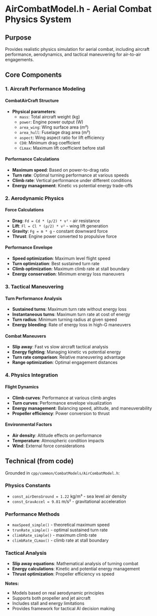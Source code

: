# AirCombatModel.h - Aerial Combat Physics System

## Purpose
Provides realistic physics simulation for aerial combat, including aircraft performance, aerodynamics, and tactical maneuvering for air-to-air engagements.

## Core Components

### 1. Aircraft Performance Modeling

#### CombatAirCraft Structure
- **Physical parameters**:
  - `mass`: Total aircraft weight (kg)
  - `power`: Engine power output (W)
  - `area_wing`: Wing surface area (m²)
  - `area_hull`: Fuselage drag area (m²)
  - `aspect`: Wing aspect ratio for lift efficiency
  - `CD0`: Minimum drag coefficient
  - `CLmax`: Maximum lift coefficient before stall

#### Performance Calculations
- **Maximum speed**: Based on power-to-drag ratio
- **Turn rate**: Optimal turning performance at various speeds
- **Climb rate**: Vertical performance under different conditions
- **Energy management**: Kinetic vs potential energy trade-offs

### 2. Aerodynamic Physics

#### Force Calculations
- **Drag**: `Fd = Cd * (ρ/2) * v²` - air resistance
- **Lift**: `Fl = Cl * (ρ/2) * v²` - wing lift generation
- **Gravity**: `Fg = m * g` - constant downward force
- **Thrust**: Engine power converted to propulsive force

#### Performance Envelope
- **Speed optimization**: Maximum level flight speed
- **Turn optimization**: Best sustained turn rate
- **Climb optimization**: Maximum climb rate at stall boundary
- **Energy conservation**: Minimum energy loss maneuvers

### 3. Tactical Maneuvering

#### Turn Performance Analysis
- **Sustained turns**: Maximum turn rate without energy loss
- **Instantaneous turns**: Maximum turn rate at cost of energy
- **Turn radius**: Minimum turning radius at given speed
- **Energy bleeding**: Rate of energy loss in high-G maneuvers

#### Combat Maneuvers
- **Slip away**: Fast vs slow aircraft tactical analysis
- **Energy fighting**: Managing kinetic vs potential energy
- **Turn rate comparison**: Relative maneuvering advantage
- **Range optimization**: Optimal engagement distances

### 4. Physics Integration

#### Flight Dynamics
- **Climb curves**: Performance at various climb angles
- **Turn curves**: Performance envelope visualization
- **Energy management**: Balancing speed, altitude, and maneuverability
- **Propeller efficiency**: Power conversion to thrust

#### Environmental Factors
- **Air density**: Altitude effects on performance
- **Temperature**: Atmospheric condition impacts
- **Wind**: External force considerations

## Technical (from code)
Grounded in `cpp/common/CombatModels/AirCombatModel.h`:

### Physics Constants
- `const_airDensGround = 1.22` kg/m³ - sea level air density
- `const_GravAccel = 9.81` m/s² - gravitational acceleration

### Performance Methods
- `maxSpeed_simple()` - theoretical maximum speed
- `trunRate_simple()` - optimal sustained turn rate
- `climbRate_simple()` - maximum climb rate
- `climbRate_CLmax()` - climb rate at stall boundary

### Tactical Analysis
- **Slip away equations**: Mathematical analysis of turning combat
- **Energy calculations**: Kinetic and potential energy management
- **Thrust optimization**: Propeller efficiency vs speed

**Notes:**
- Models based on real aerodynamic principles
- Supports both propeller and jet aircraft
- Includes stall and energy limitations
- Provides framework for tactical AI decision making
